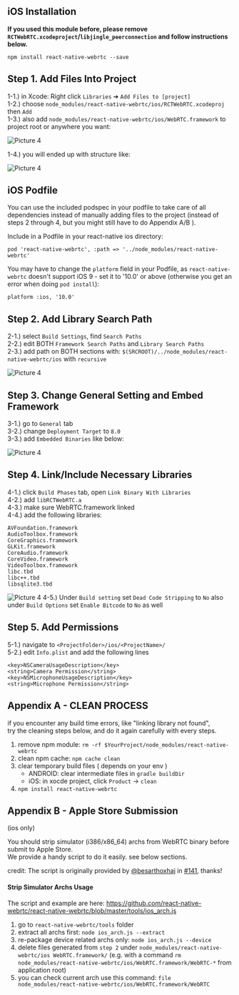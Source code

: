 ## iOS Installation

**If you used this module before, please remove `RCTWebRTC.xcodeproject`/`libjingle_peerconnection` and follow   instructions below.**

`npm install react-native-webrtc --save`  

## Step 1. Add Files Into Project

1-1.) in Xcode: Right click `Libraries` ➜ `Add Files to [project]`  
1-2.) choose `node_modules/react-native-webrtc/ios/RCTWebRTC.xcodeproj` then `Add`  
1-3.) also add `node_modules/react-native-webrtc/ios/WebRTC.framework` to project root or anywhere you want:  

![Picture 4](https://github.com/react-native-webrtc/react-native-webrtc/blob/master/Documentation/doc_install_xcode_add_xcodeproject.png)

1-4.) you will ended up with structure like:  

![Picture 4](https://github.com/react-native-webrtc/react-native-webrtc/blob/master/Documentation/doc_install_xcode_file_structure.png)

## iOS Podfile

You can use the included podspec in your podfile to take care of all dependencies instead of manually adding files to the project (instead of steps 2 through 4, but you might still have to do Appendix A/B ).

Include in a Podfile in your react-native ios directory:

```
pod 'react-native-webrtc', :path => '../node_modules/react-native-webrtc'
```

You may have to change the `platform` field in your Podfile, as `react-native-webrtc` doesn't support iOS 9 - set it to '10.0' or above (otherwise you get an error when doing `pod install`):

```
platform :ios, '10.0'
```

## Step 2. Add Library Search Path

2-1.) select `Build Settings`, find `Search Paths`  
2-2.) edit BOTH `Framework Search Paths` and `Library Search Paths`  
2-3.) add path on BOTH sections with: `$(SRCROOT)/../node_modules/react-native-webrtc/ios` with `recursive`  

![Picture 4](https://github.com/react-native-webrtc/react-native-webrtc/blob/master/Documentation/doc_install_xcode_search_path.png)

## Step 3. Change General Setting and Embed Framework

3-1.) go to `General` tab  
3-2.) change `Deployment Target` to `8.0`  
3-3.) add `Embedded Binaries` like below:  

![Picture 4](https://github.com/react-native-webrtc/react-native-webrtc/blob/master/Documentation/doc_install_xcode_embed_framework.png)


## Step 4. Link/Include Necessary Libraries


4-1.) click `Build Phases` tab, open `Link Binary With Libraries`  
4-2.) add `libRCTWebRTC.a`  
4-3.) make sure WebRTC.framework linked  
4-4.) add the following libraries:  

```
AVFoundation.framework
AudioToolbox.framework
CoreGraphics.framework
GLKit.framework
CoreAudio.framework
CoreVideo.framework
VideoToolbox.framework
libc.tbd
libc++.tbd
libsqlite3.tbd
```
![Picture 4](https://github.com/react-native-webrtc/react-native-webrtc/blob/master/Documentation/doc_install_xcode_link_libraries.png)
4-5.) Under `Build setting` set `Dead Code Stripping` to `No` also under `Build Options` set `Enable Bitcode` to `No` as well  



## Step 5. Add Permissions

5-1.) navigate to `<ProjectFolder>/ios/<ProjectName>/`  
5-2.) edit `Info.plist` and add the following lines

```
<key>NSCameraUsageDescription</key>
<string>Camera Permission</string>
<key>NSMicrophoneUsageDescription</key>
<string>Microphone Permission</string>
```

## Appendix A - CLEAN PROCESS

if you encounter any build time errors, like "linking library not found",  
try the cleaning steps below, and do it again carefully with every steps.

1. remove npm module: `rm -rf $YourProject/node_modules/react-native-webrtc`  
2. clean npm cache: `npm cache clean`  
3. clear temporary build files ( depends on your env )    
    * ANDROID: clear intermediate files in `gradle buildDir`    
    * iOS: in xocde project, click `Product` -> `clean`    
4. `npm install react-native-webrtc`  
  
## Appendix B - Apple Store Submission

(ios only)

You should strip simulator (i386/x86_64) archs from WebRTC binary before submit to Apple Store.  
We provide a handy script to do it easily. see below sections.

credit: The script is originally provided by [@besarthoxhaj](https://github.com/besarthoxhaj) in [#141](https://github.com/react-native-webrtc/react-native-webrtc/issues/141), thanks!

#### Strip Simulator Archs Usage

The script and example are here: https://github.com/react-native-webrtc/react-native-webrtc/blob/master/tools/ios_arch.js

1. go to `react-native-webrtc/tools` folder
2. extract all archs first: `node ios_arch.js --extract`
3. re-package device related archs only: `node ios_arch.js --device`
4. delete files generated from `step 2` under `node_modules/react-native-webrtc/ios WebRTC.framework/` (e.g. with a command `rm node_modules/react-native-webrtc/ios/WebRTC.framework/WebRTC-*` from application root)
5. you can check current arch use this command: `file node_modules/react-native-webrtc/ios/WebRTC.framework/WebRTC`
